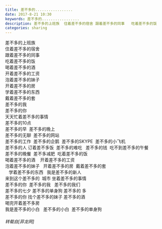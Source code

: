 ```yaml
---
title: 差不多的.................
date: 2017-8-21 10:30
keywords: 差不多的.................
description: 差不多的上班族  住着差不多的宿舍 跟着差不多的同事   吃着差不多的饭   喝着差不多的酒    开着差不多的工资  泡着差不多的妹子   开着差不多的房  学着差不多的东西     戴着差不多的套      差不多的我  差不多的你   天天忙着差不多的事情     差不多的10点   差不多的早  差不多的晚上  差不多的无聊  差不多的网站   差不多的工作  差不多的企鹅  差不多的SKYPE  差不多的小飞机  差不多的人 订着差不多饭  差不多的难吃   差不多的钱  吃不到差不多的午餐    差不多的晚餐  差不多减肥  吃着差不多的饭   喝着差不多的酒    开着差不多的工资  泡着差不多的妹子   开着差不多的房  戴着差不多的套          学着差不多的东西   我是差不多的新人   来到这个差不多的  城市 坐着差不多的事情     差不多的你  差不多的我   差不多的我们 差不多的七夕 差不多的单身狗 差不多的 多   差不多的你 找个差不多的妹子 差不多的酒   喝完开着差不多房    我是差不多的小白   差不多的小白  差不多的单身狗
categories: sharing
---
```

<td class="t_f" id="postmessage_854680">

差不多的上班族  <br/>
住着差不多的宿舍 <br/>
跟着差不多的同事   <br/>
吃着差不多的饭   <br/>
喝着差不多的酒    <br/>
开着差不多的工资  <br/>
泡着差不多的妹子   <br/>
开着差不多的房  <br/>
学着差不多的东西     <br/>
戴着差不多的套      <br/>
差不多的我  <br/>
差不多的你   <br/>
天天忙着差不多的事情     <br/>
差不多的10点   <br/>
差不多的早  差不多的晚上  <br/>
差不多的无聊  差不多的网站   <br/>
差不多的工作  差不多的企鹅  差不多的SKYPE  差不多的小飞机  <br/>
差不多的人 订着差不多饭  差不多的难吃   差不多的钱  吃不到差不多的午餐    <br/>
差不多的晚餐  差不多减肥  吃着差不多的饭   <br/>
喝着差不多的酒    开着差不多的工资  <br/>
泡着差不多的妹子   开着差不多的房  戴着差不多的套       <br/>
   学着差不多的东西   我是差不多的新人   <br/>
来到这个差不多的  城市 坐着差不多的事情     <br/>
差不多的你  差不多的我   差不多的我们 <br/>
差不多的七夕 差不多的单身狗 差不多的 多   <br/>
差不多的你 找个差不多的妹子 差不多的酒   <br/>
喝完开着差不多房    <br/>
我是差不多的小白   差不多的小白  差不多的单身狗</td>
###### 转载自[菲龙网]